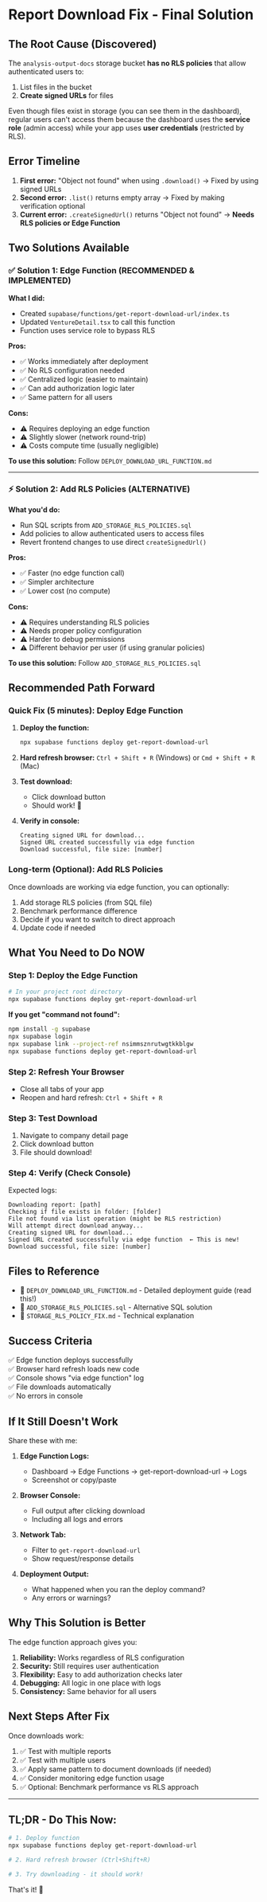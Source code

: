 # Report Download Fix - Final Solution

## The Root Cause (Discovered)

The `analysis-output-docs` storage bucket **has no RLS policies** that allow authenticated users to:
1. List files in the bucket
2. **Create signed URLs** for files

Even though files exist in storage (you can see them in the dashboard), regular users can't access them because the dashboard uses the **service role** (admin access) while your app uses **user credentials** (restricted by RLS).

## Error Timeline

1. **First error:** "Object not found" when using `.download()` → Fixed by using signed URLs
2. **Second error:** `.list()` returns empty array → Fixed by making verification optional  
3. **Current error:** `.createSignedUrl()` returns "Object not found" → **Needs RLS policies or Edge Function**

## Two Solutions Available

### ✅ Solution 1: Edge Function (RECOMMENDED & IMPLEMENTED)

**What I did:**
- Created `supabase/functions/get-report-download-url/index.ts`
- Updated `VentureDetail.tsx` to call this function
- Function uses service role to bypass RLS

**Pros:**
- ✅ Works immediately after deployment
- ✅ No RLS configuration needed
- ✅ Centralized logic (easier to maintain)
- ✅ Can add authorization logic later
- ✅ Same pattern for all users

**Cons:**
- ⚠️ Requires deploying an edge function
- ⚠️ Slightly slower (network round-trip)
- ⚠️ Costs compute time (usually negligible)

**To use this solution:** Follow `DEPLOY_DOWNLOAD_URL_FUNCTION.md`

---

### ⚡ Solution 2: Add RLS Policies (ALTERNATIVE)

**What you'd do:**
- Run SQL scripts from `ADD_STORAGE_RLS_POLICIES.sql`
- Add policies to allow authenticated users to access files
- Revert frontend changes to use direct `createSignedUrl()`

**Pros:**
- ✅ Faster (no edge function call)
- ✅ Simpler architecture
- ✅ Lower cost (no compute)

**Cons:**
- ⚠️ Requires understanding RLS policies
- ⚠️ Needs proper policy configuration
- ⚠️ Harder to debug permissions
- ⚠️ Different behavior per user (if using granular policies)

**To use this solution:** Follow `ADD_STORAGE_RLS_POLICIES.sql`

## Recommended Path Forward

### Quick Fix (5 minutes): Deploy Edge Function

1. **Deploy the function:**
   ```bash
   npx supabase functions deploy get-report-download-url
   ```

2. **Hard refresh browser:**
   `Ctrl + Shift + R` (Windows) or `Cmd + Shift + R` (Mac)

3. **Test download:**
   - Click download button
   - Should work! 🎉

4. **Verify in console:**
   ```
   Creating signed URL for download...
   Signed URL created successfully via edge function
   Download successful, file size: [number]
   ```

### Long-term (Optional): Add RLS Policies

Once downloads are working via edge function, you can optionally:

1. Add storage RLS policies (from SQL file)
2. Benchmark performance difference
3. Decide if you want to switch to direct approach
4. Update code if needed

## What You Need to Do NOW

### Step 1: Deploy the Edge Function

```bash
# In your project root directory
npx supabase functions deploy get-report-download-url
```

**If you get "command not found":**
```bash
npm install -g supabase
npx supabase login
npx supabase link --project-ref nsimmsznrutwgtkkblgw
npx supabase functions deploy get-report-download-url
```

### Step 2: Refresh Your Browser

- Close all tabs of your app
- Reopen and hard refresh: `Ctrl + Shift + R`

### Step 3: Test Download

1. Navigate to company detail page
2. Click download button
3. File should download!

### Step 4: Verify (Check Console)

Expected logs:
```
Downloading report: [path]
Checking if file exists in folder: [folder]
File not found via list operation (might be RLS restriction)
Will attempt direct download anyway...
Creating signed URL for download...
Signed URL created successfully via edge function  ← This is new!
Download successful, file size: [number]
```

## Files to Reference

- 📄 `DEPLOY_DOWNLOAD_URL_FUNCTION.md` - Detailed deployment guide (read this!)
- 📄 `ADD_STORAGE_RLS_POLICIES.sql` - Alternative SQL solution
- 📄 `STORAGE_RLS_POLICY_FIX.md` - Technical explanation

## Success Criteria

✅ Edge function deploys successfully  
✅ Browser hard refresh loads new code  
✅ Console shows "via edge function" log  
✅ File downloads automatically  
✅ No errors in console  

## If It Still Doesn't Work

Share these with me:

1. **Edge Function Logs:**
   - Dashboard → Edge Functions → get-report-download-url → Logs
   - Screenshot or copy/paste

2. **Browser Console:**
   - Full output after clicking download
   - Including all logs and errors

3. **Network Tab:**
   - Filter to `get-report-download-url`
   - Show request/response details

4. **Deployment Output:**
   - What happened when you ran the deploy command?
   - Any errors or warnings?

## Why This Solution is Better

The edge function approach gives you:

1. **Reliability:** Works regardless of RLS configuration
2. **Security:** Still requires user authentication
3. **Flexibility:** Easy to add authorization checks later
4. **Debugging:** All logic in one place with logs
5. **Consistency:** Same behavior for all users

## Next Steps After Fix

Once downloads work:

1. ✅ Test with multiple reports
2. ✅ Test with multiple users
3. ✅ Apply same pattern to document downloads (if needed)
4. ✅ Consider monitoring edge function usage
5. ✅ Optional: Benchmark performance vs RLS approach

---

## TL;DR - Do This Now:

```bash
# 1. Deploy function
npx supabase functions deploy get-report-download-url

# 2. Hard refresh browser (Ctrl+Shift+R)

# 3. Try downloading - it should work!
```

That's it! 🚀


